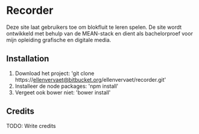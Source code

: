 # Recorder

Deze site laat gebruikers toe om blokfluit te leren spelen. De site wordt ontwikkeld met behulp van de MEAN-stack en dient als bachelorproef voor mijn opleiding grafische en digitale media.

## Installation

1. Download het project: 'git clone https://ellenvervaet@bitbucket.org/ellenvervaet/recorder.git'
2. Installeer de node packages: 'npm install'
3. Vergeet ook bower niet: 'bower install'

## Credits

TODO: Write credits